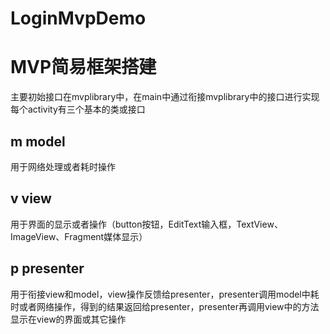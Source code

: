 # LoginMvpDemo
# MVP简易框架搭建
主要初始接口在mvplibrary中，在main中通过衔接mvplibrary中的接口进行实现
每个activity有三个基本的类或接口

## m model     
用于网络处理或者耗时操作
## v view      
用于界面的显示或者操作（button按钮，EditText输入框，TextView、ImageView、Fragment媒体显示）
## p presenter 
用于衔接view和model，view操作反馈给presenter，presenter调用model中耗时或者网络操作，得到的结果返回给presenter，presenter再调用view中的方法显示在view的界面或其它操作

